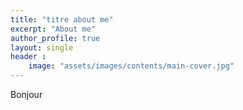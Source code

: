 ```yaml
---
title: "titre about me"
excerpt: "About me"
author_profile: true
layout: single
header :
    image: "assets/images/contents/main-cover.jpg"
---
```


Bonjour
